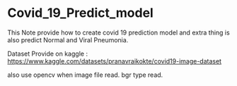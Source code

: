 # Covid_19_Predict_model

This Note provide how to create covid 19 prediction model and extra thing is also predict Normal and Viral Pneumonia.

Dataset Provide on kaggle :  https://www.kaggle.com/datasets/pranavraikokte/covid19-image-dataset

also use opencv when image file read. bgr type read.

